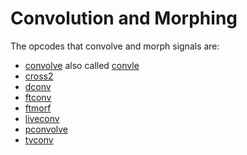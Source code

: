 # **Convolution and Morphing**

The opcodes that convolve and morph signals are:

* [convolve](../../opcodes/convolve) also called [convle](../../opcodes/convle)
* [cross2](../../opcodes/cross2)
* [dconv](../../opcodes/dconv)
* [ftconv](../../opcodes/ftconv)
* [ftmorf](../../opcodes/ftmorf)
* [liveconv](../../opcodes/liveconv)
* [pconvolve](../../opcodes/pconvolve)
* [tvconv](../../opcodes/tvconv)
